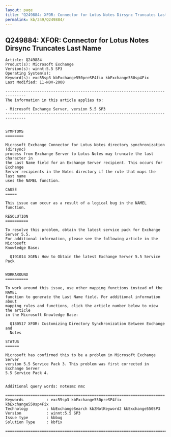 ```yaml
---
layout: page
title: "Q249884: XFOR: Connector for Lotus Notes Dirsync Truncates Last Name"
permalink: kb/249/Q249884/
---
```


## Q249884: XFOR: Connector for Lotus Notes Dirsync Truncates Last Name

	Article: Q249884
	Product(s): Microsoft Exchange
	Version(s): winnt:5.5 SP3
	Operating System(s): 
	Keyword(s): exc55sp3 kbExchange550preSP4fix kbExchange550sp4Fix
	Last Modified: 11-NOV-2000
	
	-------------------------------------------------------------------------------
	The information in this article applies to:
	
	- Microsoft Exchange Server, version 5.5 SP3 
	-------------------------------------------------------------------------------
	
	
	SYMPTOMS
	========
	
	Microsoft Exchange Connector for Lotus Notes directory synchronization (dirsync)
	process from Exchange Server to Lotus Notes may truncate the last character in
	the Last Name field for an Exchange Server recipient. This occurs for Exchange
	Server recipients in the Notes directory if the rule that maps the last name
	uses the NAMEL function.
	
	CAUSE
	=====
	
	This issue can occur as a result of a logical bug in the NAMEL function.
	
	RESOLUTION
	==========
	
	To resolve this problem, obtain the latest service pack for Exchange Server 5.5.
	For additional information, please see the following article in the Microsoft
	Knowledge Base:
	
	  Q191014 XGEN: How to Obtain the latest Exchange Server 5.5 Service Pack
	
	
	WORKAROUND
	==========
	
	To work around this issue, use other mapping functions instead of the NAMEL
	function to generate the Last Name field. For additional information about
	mapping rules and functions, click the article number below to view the article
	in the Microsoft Knowledge Base:
	
	  Q180517 XFOR: Customizing Directory Synchronization Between Exchange and
	  Notes
	
	STATUS
	======
	
	Microsoft has confirmed this to be a problem in Microsoft Exchange Server
	version 5.5 Service Pack 3. This problem was first corrected in Exchange Server
	5.5 Service Pack 4.
	
	
	Additional query words: notesmc nmc
	
	======================================================================
	Keywords          : exc55sp3 kbExchange550preSP4fix kbExchange550sp4Fix 
	Technology        : kbExchangeSearch kbZNotKeyword2 kbExchange550SP3
	Version           : winnt:5.5 SP3
	Issue type        : kbbug
	Solution Type     : kbfix
	
	=============================================================================
	
